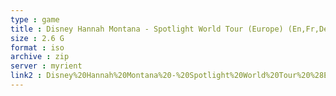 ```yaml
---
type : game
title : Disney Hannah Montana - Spotlight World Tour (Europe) (En,Fr,De,Es,It)
size : 2.6 G
format : iso
archive : zip
server : myrient
link2 : Disney%20Hannah%20Montana%20-%20Spotlight%20World%20Tour%20%28Europe%29%20%28En%2CFr%2CDe%2CEs%2CIt%29
---
```

